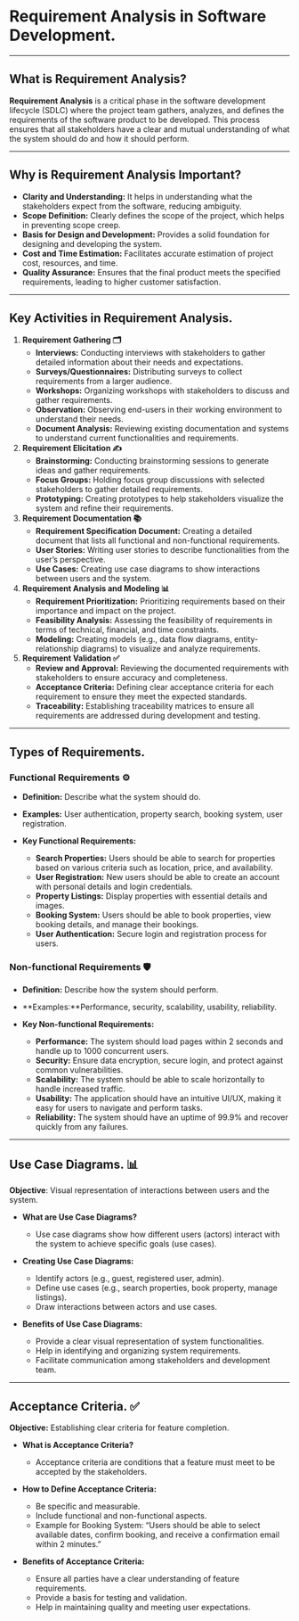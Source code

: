 # Requirement Analysis in Software Development.

---

## What is Requirement Analysis?
**Requirement Analysis** is a critical phase in the software development lifecycle (SDLC) where the project team gathers, analyzes, and defines the requirements of the software product to be developed. This process ensures that all stakeholders have a clear and mutual understanding of what the system should do and how it should perform.

---

## Why is Requirement Analysis Important?
- **Clarity and Understanding:** It helps in understanding what the stakeholders expect from the software, reducing ambiguity.
- **Scope Definition:** Clearly defines the scope of the project, which helps in preventing scope creep.
- **Basis for Design and Development:** Provides a solid foundation for designing and developing the system.
- **Cost and Time Estimation:** Facilitates accurate estimation of project cost, resources, and time.
- **Quality Assurance:** Ensures that the final product meets the specified requirements, leading to higher customer satisfaction.

---

## Key Activities in Requirement Analysis.
1. **Requirement Gathering 🗂️**
    - **Interviews:** Conducting interviews with stakeholders to gather detailed information about their needs and expectations.
    - **Surveys/Questionnaires:** Distributing surveys to collect requirements from a larger audience.
    - **Workshops:** Organizing workshops with stakeholders to discuss and gather requirements.
    - **Observation:** Observing end-users in their working environment to understand their needs.
    - **Document Analysis:** Reviewing existing documentation and systems to understand current functionalities and requirements.
2. **Requirement Elicitation ✍️**
    - **Brainstorming:** Conducting brainstorming sessions to generate ideas and gather requirements.
    - **Focus Groups:** Holding focus group discussions with selected stakeholders to gather detailed requirements.
    - **Prototyping:** Creating prototypes to help stakeholders visualize the system and refine their requirements.
3. **Requirement Documentation 📚**
    - **Requirement Specification Document:** Creating a detailed document that lists all functional and non-functional requirements.
    - **User Stories:** Writing user stories to describe functionalities from the user’s perspective.
    - **Use Cases:** Creating use case diagrams to show interactions between users and the system.
4. **Requirement Analysis and Modeling 📊**
    - **Requirement Prioritization:** Prioritizing requirements based on their importance and impact on the project.
    - **Feasibility Analysis:** Assessing the feasibility of requirements in terms of technical, financial, and time constraints.
    - **Modeling:** Creating models (e.g., data flow diagrams, entity-relationship diagrams) to visualize and analyze requirements.
5. **Requirement Validation ✅**
    - **Review and Approval:** Reviewing the documented requirements with stakeholders to ensure accuracy and completeness.
    - **Acceptance Criteria:** Defining clear acceptance criteria for each requirement to ensure they meet the expected standards.
    - **Traceability:** Establishing traceability matrices to ensure all requirements are addressed during development and testing.

---

## Types of Requirements.
### Functional Requirements ⚙️
- **Definition:** Describe what the system should do.
- **Examples:** User authentication, property search, booking system, user registration.

- **Key Functional Requirements:**
    - **Search Properties:** Users should be able to search for properties based on various criteria such as location, price, and availability.
    - **User Registration:** New users should be able to create an account with personal details and login credentials.
    - **Property Listings:** Display properties with essential details and images.
    - **Booking System:** Users should be able to book properties, view booking details, and manage their bookings.
    - **User Authentication:** Secure login and registration process for users.

### Non-functional Requirements 🛡️
- **Definition:** Describe how the system should perform.
- **Examples:**Performance, security, scalability, usability, reliability.

- **Key Non-functional Requirements:**
    - **Performance:** The system should load pages within 2 seconds and handle up to 1000 concurrent users.
    - **Security:** Ensure data encryption, secure login, and protect against common vulnerabilities.
    - **Scalability:** The system should be able to scale horizontally to handle increased traffic.
    - **Usability:** The application should have an intuitive UI/UX, making it easy for users to navigate and perform tasks.
    - **Reliability:** The system should have an uptime of 99.9% and recover quickly from any failures.

---

## Use Case Diagrams. 📊
**Objective**: Visual representation of interactions between users and the system.

- **What are Use Case Diagrams?**
    - Use case diagrams show how different users (actors) interact with the system to achieve specific goals (use cases).

- **Creating Use Case Diagrams:**
    - Identify actors (e.g., guest, registered user, admin).
    - Define use cases (e.g., search properties, book property, manage listings).
    - Draw interactions between actors and use cases.

- **Benefits of Use Case Diagrams:**
    - Provide a clear visual representation of system functionalities.
    - Help in identifying and organizing system requirements.
    - Facilitate communication among stakeholders and development team.

---

## Acceptance Criteria. ✅
**Objective:** Establishing clear criteria for feature completion.

- **What is Acceptance Criteria?**
    - Acceptance criteria are conditions that a feature must meet to be accepted by the stakeholders.

- **How to Define Acceptance Criteria:**
    - Be specific and measurable.
    - Include functional and non-functional aspects.
    - Example for Booking System: “Users should be able to select available dates, confirm booking, and receive a confirmation email within 2 minutes.”

- **Benefits of Acceptance Criteria:**
    - Ensure all parties have a clear understanding of feature requirements.
    - Provide a basis for testing and validation.
    - Help in maintaining quality and meeting user expectations.

